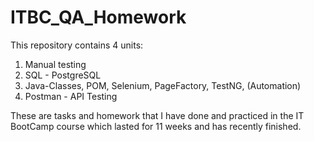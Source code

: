 # ITBC_QA_Homework

This repository contains 4 units:

1. Manual testing
2. SQL - PostgreSQL
3. Java-Classes, POM, Selenium, PageFactory, TestNG, (Automation)
4. Postman - API Testing


These are tasks and homework that I have done and practiced in the IT BootCamp course which lasted for 11 weeks and has recently finished.
